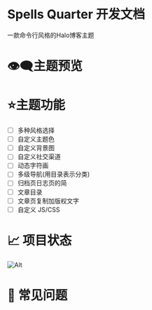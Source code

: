 

# Spells Quarter 开发文档



一款命令行风格的Halo博客主题

# 👁️‍🗨️主题预览

# ⭐主题功能

- [ ] 多种风格选择
- [ ] 自定义主题色
- [ ] 自定义背景图
- [ ] 自定义社交渠道
- [ ] 动态字符画
- [ ] 多级导航(用目录表示分类)
- [ ] 归档页日志页的简
- [ ] 文章目录
- [ ] 文章页复制加版权文字
- [ ] 自定义 JS/CSS

# 📈 项目状态



![Alt](https://repobeats.axiom.co/api/embed/9cd13a568a155cddd5093c39893c25837ca20f92.svg "Repobeats analytics image")





# 🤔 常见问题



